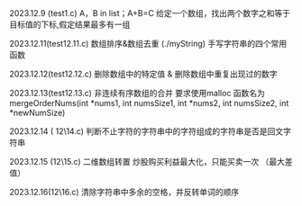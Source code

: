 2023.12.9 (test1.c)
A，B in list；A+B=C 
给定一个数组，找出两个数字之和等于目标值的下标,假定结果最多有一组 

2023.12.11(test12.11.c)
数组排序&数组去重
(./myString)
手写字符串的四个常用函数

2023.12.12(test12.12.c)
删除数组中的特定值 & 删除数组中重复出现过的数字  

2023.12.13(test12.13.c)
非连续有序数组的合并
要求使用malloc
函数名为
mergeOrderNums(int *nums1, int numsSize1, int *nums2, int numsSize2, int *newNumSize)

2023.12.14 ( 12\14.c)
判断不止字符的字符串中的字符组成的字符串是否是回文字符串

2023.12.15 (12\15.c)
二维数组转置
炒股购买利益最大化，只能买卖一次 （最大差值）

2023.12.16(12\16.c)
清除字符串中多余的空格，并反转单词的顺序 
